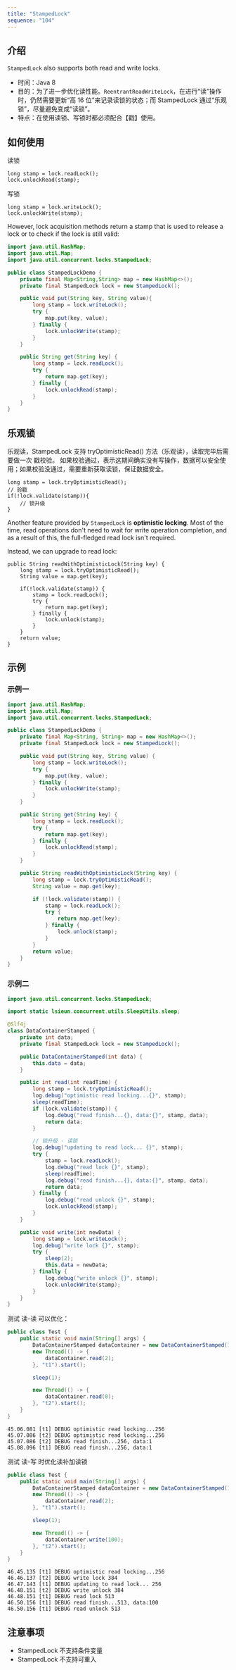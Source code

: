```yaml
---
title: "StampedLock"
sequence: "104"
---
```


## 介绍

`StampedLock` also supports both read and write locks.


- 时间：Java 8
- 目的：为了进一步优化读性能。`ReentrantReadWriteLock`，在进行“读”操作时，仍然需要更新“高 16 位”来记录读锁的状态；而 StampedLock 通过“乐观锁”，尽量避免变成“读锁”。
- 特点：在使用读锁、写锁时都必须配合【戳】使用。

## 如何使用

读锁

```text
long stamp = lock.readLock();
lock.unlockRead(stamp);
```

写锁

```text
long stamp = lock.writeLock();
lock.unlockWrite(stamp);
```

However, lock acquisition methods return a stamp
that is used to release a lock or to check if the lock is still valid:

```java
import java.util.HashMap;
import java.util.Map;
import java.util.concurrent.locks.StampedLock;

public class StampedLockDemo {
    private final Map<String,String> map = new HashMap<>();
    private final StampedLock lock = new StampedLock();

    public void put(String key, String value){
        long stamp = lock.writeLock();
        try {
            map.put(key, value);
        } finally {
            lock.unlockWrite(stamp);
        }
    }

    public String get(String key) {
        long stamp = lock.readLock();
        try {
            return map.get(key);
        } finally {
            lock.unlockRead(stamp);
        }
    }
}
```

## 乐观锁

乐观读，StampedLock 支持 tryOptimisticRead() 方法（乐观读），读取完毕后需要做一次 戳校验。
如果校验通过，表示这期间确实没有写操作，数据可以安全使用；如果校验没通过，需要重新获取读锁，保证数据安全。

```text
long stamp = lock.tryOptimisticRead();
// 验戳
if(!lock.validate(stamp)){
    // 锁升级
}
```

Another feature provided by `StampedLock` is **optimistic locking**.
Most of the time, read operations don't need to wait for write operation completion,
and as a result of this, the full-fledged read lock isn't required.

Instead, we can upgrade to read lock:

```text
public String readWithOptimisticLock(String key) {
    long stamp = lock.tryOptimisticRead();
    String value = map.get(key);

    if(!lock.validate(stamp)) {
        stamp = lock.readLock();
        try {
            return map.get(key);
        } finally {
            lock.unlock(stamp);               
        }
    }
    return value;
}
```

## 示例

### 示例一

```java
import java.util.HashMap;
import java.util.Map;
import java.util.concurrent.locks.StampedLock;

public class StampedLockDemo {
    private final Map<String, String> map = new HashMap<>();
    private final StampedLock lock = new StampedLock();

    public void put(String key, String value) {
        long stamp = lock.writeLock();
        try {
            map.put(key, value);
        } finally {
            lock.unlockWrite(stamp);
        }
    }

    public String get(String key) {
        long stamp = lock.readLock();
        try {
            return map.get(key);
        } finally {
            lock.unlockRead(stamp);
        }
    }

    public String readWithOptimisticLock(String key) {
        long stamp = lock.tryOptimisticRead();
        String value = map.get(key);

        if (!lock.validate(stamp)) {
            stamp = lock.readLock();
            try {
                return map.get(key);
            } finally {
                lock.unlock(stamp);
            }
        }
        return value;
    }
}
```

### 示例二

```java
import java.util.concurrent.locks.StampedLock;

import static lsieun.concurrent.utils.SleepUtils.sleep;

@Slf4j
class DataContainerStamped {
    private int data;
    private final StampedLock lock = new StampedLock();

    public DataContainerStamped(int data) {
        this.data = data;
    }

    public int read(int readTime) {
        long stamp = lock.tryOptimisticRead();
        log.debug("optimistic read locking...{}", stamp);
        sleep(readTime);
        if (lock.validate(stamp)) {
            log.debug("read finish...{}, data:{}", stamp, data);
            return data;
        }

        // 锁升级 - 读锁
        log.debug("updating to read lock... {}", stamp);
        try {
            stamp = lock.readLock();
            log.debug("read lock {}", stamp);
            sleep(readTime);
            log.debug("read finish...{}, data:{}", stamp, data);
            return data;
        } finally {
            log.debug("read unlock {}", stamp);
            lock.unlockRead(stamp);
        }
    }

    public void write(int newData) {
        long stamp = lock.writeLock();
        log.debug("write lock {}", stamp);
        try {
            sleep(2);
            this.data = newData;
        } finally {
            log.debug("write unlock {}", stamp);
            lock.unlockWrite(stamp);
        }
    }
}
```

测试 读-读 可以优化：

```java
public class Test {
    public static void main(String[] args) {
        DataContainerStamped dataContainer = new DataContainerStamped(1);
        new Thread(() -> {
            dataContainer.read(2);
        }, "t1").start();

        sleep(1);

        new Thread(() -> {
            dataContainer.read(0);
        }, "t2").start();
    }
}
```

```text
45.06.081 [t1] DEBUG optimistic read locking...256
45.07.086 [t2] DEBUG optimistic read locking...256
45.07.086 [t2] DEBUG read finish...256, data:1
45.08.096 [t1] DEBUG read finish...256, data:1
```

测试 读-写 时优化读补加读锁

```java
public class Test {
    public static void main(String[] args) {
        DataContainerStamped dataContainer = new DataContainerStamped(1);
        new Thread(() -> {
            dataContainer.read(2);
        }, "t1").start();

        sleep(1);

        new Thread(() -> {
            dataContainer.write(100);
        }, "t2").start();
    }
}
```

```text
46.45.135 [t1] DEBUG optimistic read locking...256
46.46.137 [t2] DEBUG write lock 384
46.47.143 [t1] DEBUG updating to read lock... 256
46.48.151 [t2] DEBUG write unlock 384
46.48.151 [t1] DEBUG read lock 513
46.50.156 [t1] DEBUG read finish...513, data:100
46.50.156 [t1] DEBUG read unlock 513
```

## 注意事项

- StampedLock 不支持条件变量
- StampedLock 不支持可重入
